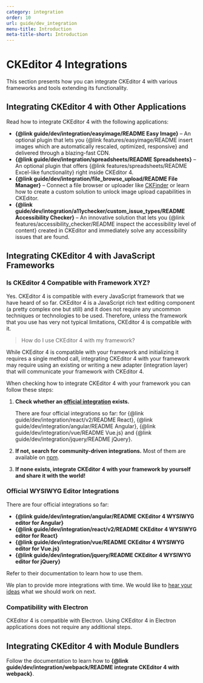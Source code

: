 ```yaml
---
category: integration
order: 10
url: guide/dev_integration
menu-title: Introduction
meta-title-short: Introduction
---
```

<!--
Copyright (c) 2003-2021, CKSource - Frederico Knabben. All rights reserved.
For licensing, see LICENSE.md.
-->

# CKEditor 4 Integrations

This section presents how you can integrate CKEditor 4 with various frameworks and tools extending its functionality.

## Integrating CKEditor 4 with Other Applications

Read how to integrate CKEditor 4 with the following applications:

* **{@link guide/dev/integration/easyimage/README Easy Image}** &ndash; An optional plugin that lets you {@link features/easyimage/README insert images which are automatically rescaled, optimized, responsive} and delivered through a blazing-fast CDN.
* **{@link guide/dev/integration/spreadsheets/README Spreadsheets}** &ndash; An optional plugin that offers {@link features/spreadsheets/README Excel-like functionality} right inside CKEditor 4.
* **{@link guide/dev/integration/file_browse_upload/README File Manager}** &ndash; Connect a file browser or uploader like [CKFinder](https://ckeditor.com/ckfinder/) or learn how to create a custom solution to unlock image upload capabilities in CKEditor.
* **{@link guide/dev/integration/a11ychecker/custom_issue_types/README Accessibility Checker}** &ndash; An innovative solution that lets you {@link features/accessibility_checker/README inspect the accessibility level of content} created in CKEditor and immediately solve any accessibility issues that are found.

## Integrating CKEditor 4 with JavaScript Frameworks

### Is CKEditor 4 Compatible with Framework XYZ?

Yes. CKEditor 4 is compatible with every JavaScript framework that we have heard of so far. CKEditor 4 is a JavaScript rich text editing component (a pretty complex one but still) and it does not require any uncommon techniques or technologies to be used. Therefore, unless the framework that you use has very not typical limitations, CKEditor 4 is compatible with it.

> How do I use CKEditor 4 with my framework?

While CKEditor 4 is compatible with your framework and initializing it requires a single method call, integrating CKEditor 4 with your framework may require using an existing or writing a new adapter (integration layer) that will communicate your framework with CKEditor 4.

When checking how to integrate CKEditor 4 with your framework you can follow these steps:

1. **Check whether an [official integration](#official-wysiwyg-editor-integrations) exists.**

	There are four official integrations so far: for {@link guide/dev/integration/react/v2/README React}, {@link guide/dev/integration/angular/README Angular}, {@link guide/dev/integration/vue/README Vue.js} and {@link guide/dev/integration/jquery/README jQuery}.

2. **If not, search for community-driven integrations.** Most of them are available on [npm](https://www.npmjs.com/).
3. **If none exists, integrate CKEditor 4 with your framework by yourself and share it with the world!**

### Official WYSIWYG Editor Integrations

There are four official integrations so far:

* **{@link guide/dev/integration/angular/README CKEditor 4 WYSIWYG editor for Angular}**
* **{@link guide/dev/integration/react/v2/README CKEditor 4 WYSIWYG editor for React}**
* **{@link guide/dev/integration/vue/README CKEditor 4 WYSIWYG editor for Vue.js}**
* **{@link guide/dev/integration/jquery/README CKEditor 4 WYSIWYG editor for jQuery}**

Refer to their documentation to learn how to use them.

We plan to provide more integrations with time. We would like to [hear your ideas](https://github.com/ckeditor/ckeditor4/issues/3114) what we should work on next.

### Compatibility with Electron

CKEditor 4 is compatible with Electron. Using CKEditor 4 in Electron applications does not require any additional steps.

## Integrating CKEditor 4 with Module Bundlers

Follow the documentation to learn how to **{@link guide/dev/integration/webpack/README integrate CKEditor 4 with webpack}**.
